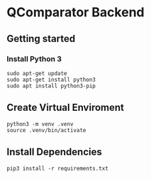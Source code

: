 # QComparator Backend
## Getting started

### Install Python 3
```
sudo apt-get update
sudo apt-get install python3
sudo apt install python3-pip     
```

## Create Virtual Enviroment
```
python3 -m venv .venv
source .venv/bin/activate
```

## Install Dependencies
```
pip3 install -r requirements.txt
```
